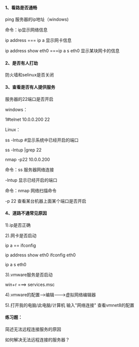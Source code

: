 #### 1、看路是否通畅

ping 服务器的ip地址（windows\)

命令：ip显示网络信息

ip address === ip a 显示网卡信息

ip address show eth0 ===ip a s eth0  显示某块网卡的信息

#### 2、是否有人打劫

防火墙和selinux是否关闭

#### 3、查看是否有人提供服务

服务器的22端口是否开启

windows：

1\#telnet 10.0.0.200 22

Linux：

ss  -lntup  \#显示系统中已经开启的端口

ss -lntup \|grep 22

nmap -p22 10.0.0.200

命令：ss   服务器网络连接

-lntup 显示已经开启的端口

命令：nmap 网络扫描命令

-p 22  查看某台机器上面某个端口是否开启

#### 4、道路不通常见原因

1\).ip是否正确

2\).网卡是否启动

ip a                == ifconfig

ip address show eth0   ifconfig eth0

ip a s eth0

3\).vmware服务是否启动

win+r ===&gt; services.msc

4\).vmware的配置--&gt;编辑---&gt;虚拟网络编辑器

5\).打开我的电脑/此电脑/计算机  输入"网络连接" 查看vmnet8的配置

#### 练习题：

简述无法远程连接服务的原因

如何解决无法远程连接的服务器？

